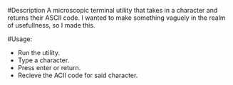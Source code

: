  #Description
 A microscopic terminal utility that takes in a character and returns their ASCII code. I wanted to make something vaguely in the realm of usefullness, so I made this. 

 #Usage:
* Run the utility.
* Type a character.
* Press enter or return.
* Recieve the ACII code for said character.
